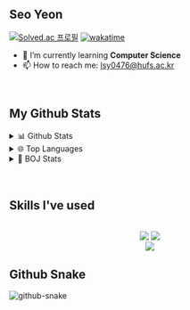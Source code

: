 ## Seo Yeon 
[![Solved.ac
프로필](http://mazassumnida.wtf/api/mini/generate_badge?boj=lsy0476)](https://solved.ac/profile/lsy0476)
[![wakatime](https://wakatime.com/badge/user/018e5477-a400-4362-8752-3b2ff7159423.svg)](https://wakatime.com/@018e5477-a400-4362-8752-3b2ff7159423)
<br/>

- 🌱 I’m currently learning **Computer Science**
- 📫 How to reach me: lsy0476@hufs.ac.kr
<br/>

## My Github Stats
<details>
<summary>📊 Github Stats</summary>
  <br/>
  <div align="center">
    <a href="https://github.com/bi-sz/github-readme-stats">
      <img src="https://github-readme-stats.vercel.app/api/?username=yiseoffline&show_icons=true&title_color=fff&icon_color=79ff97&text_color=9f9f9f&bg_color=151515" alt="Seo Yeon's GitHub stats" />
    </a>
  </div>  
</details>


<details>
<summary>🌐 Top Languages</summary>
  <br/>
  <div align="center">
    <a href="https://github.com/bi-sz/github-readme-stats">
      <img src="https://github-readme-stats.vercel.app/api/top-langs/?username=yiseoffline&layout=compact" alt="Top Langs" />
    </a>
  </div>
</details>

<details> 
<summary> 🥈 BOJ Stats</summary>
 <div align = "center">
  
   [![Solved.ac 프로필](http://mazassumnida.wtf/api/v2/generate_badge?boj=lsy0476)](https://solved.ac/lsy0476)<br>
  <img src="http://mazandi.herokuapp.com/api?handle=lsy0476&theme=warm"/> 
 
 </div>
</details>
<br/>
<br/>


## Skills I've used
<br />
<div align="center">
  <img src="https://skillicons.dev/icons?i=python,c,java,html,css,javascript" />
  <img src="https://skillicons.dev/icons?i=react,electron,next,tailwind,materialui" /><br>
  <img src="https://skillicons.dev/icons?i=vscode,idea,spring,github,git,postman,arduino" />
</div>

## Github Snake

<picture>
  <source media="(prefers-color-scheme: dark)" srcset="https://github.com/yiseoffline/yiseoffline/blob/output/github-snake-dark.svg" />
  <source media="(prefers-color-scheme: light)" srcset="https://github.com/yiseoffline/yiseoffline/blob/output/github-snake.svg" />
  <img alt="github-snake" src="https://yiseoffline.github.io/yiseoffline/github-snake.svg" />
</picture>

